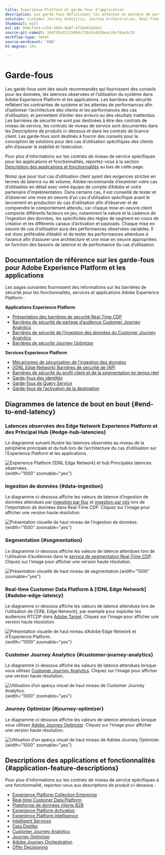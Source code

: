 ```yaml
---
title: Experience Platform et garde-fous d’application
description: Les garde-fous définissent les attentes en matière de performances et l’impact pour les composants et services dans Adobe Experience Platform et les applications.
solution: Customer Journey Analytics, Journey Orchestration, Real-Time Customer Data Platform
thumbnail: null
exl-id: b64cf3e4-cc5d-4984-8a0f-4736d432b8e1
source-git-commit: 164793e15315d64cf38cb14928eac10cf6ae5c35
workflow-type: tm+mt
source-wordcount: '680'
ht-degree: 15%

---
```


# Garde-fous

Les garde-fous sont des seuils recommandés qui fournissent des conseils pour les données, les latences observées et l’utilisation du système dans Adobe Experience Platform et les applications. Les barrières de sécurité reflètent les contraintes de système et les attentes de performances afin d’optimiser l’architecture des clients et les performances des cas d’utilisation, et permettent d’éviter des erreurs ou des résultats inattendus. Les barrières de sécurité ne sont pas destinées à être des contrats de niveau de service, les contrats de niveau de service sont documentés dans les Descriptions de produits ci-dessous et dans les contrats de licence client. Les garde-fous sont destinés à fournir des conseils pour la conception de solutions pour des cas d’utilisation spécifiques des clients afin d’assurer la stabilité et l’exécution.

Pour plus d’informations sur les contrats de niveau de service spécifiques pour les applications et fonctionnalités, reportez-vous à la section [Description des applications et fonctionnalités](#application-feature-descriptions) au bas de cette page.

Notez que pour tout cas d’utilisation client ayant des exigences strictes en termes de latence ou de volume, Adobe recommande d’examiner votre cas d’utilisation en détail avec votre équipe de compte d’Adobe et votre partenaire d’implémentation. Dans certains cas, il est conseillé de tester et d’observer une mise en oeuvre d’un cas d’utilisation spécifique avant le lancement en production du cas d’utilisation afin d’observer et de comprendre le comportement attendu, car chaque mise en oeuvre client comporte différents facteurs en jeu, notamment la nature et la cadence de l’ingestion des données, les spécificités des règles de segment en cours de création et les différents canaux d’activation et payloads. Chaque mise en oeuvre de cas d’utilisation aura des performances observées variables. Il est donc préférable d’établir et de tester les performances attendues à l’avance afin d’assurer une architecture et une mise en oeuvre appropriées en fonction des besoins de latence et de performance du cas d’utilisation.


## Documentation de référence sur les garde-fous pour Adobe Experience Platform et les applications

Les pages suivantes fournissent des informations sur les barrières de sécurité pour les fonctionnalités, services et applications Adobe Experience Platform :

**Applications Experience Platform**

* [Présentation des barrières de sécurité Real-Time CDP](https://experienceleague.adobe.com/docs/experience-platform/rtcdp/guardrails/overview.html)
* [Barrières de sécurité de partage d’audience Customer Journey Analytics](https://experienceleague.adobe.com/docs/analytics-platform/using/cja-components/audiences/publish.html#latency)
* [Barrières de sécurité de l’ingestion des données du Customer Journey Analytics](https://experienceleague.adobe.com/docs/experience-platform/sources/connectors/adobe-applications/analytics.html#what-is-the-expected-latency-for-analytics-data-on-platform%3F)
* [Barrières de sécurité Journey Optimizer](https://experienceleague.adobe.com/docs/journey-optimizer/using/get-started/guardrails.html)

**Services Experience Platform**

* [Mécanismes de sécurisation de l’ingestion des données](https://experienceleague.adobe.com/docs/experience-platform/ingestion/guardrails.html)
* [[!DNL Edge Network] Barrières de sécurité de l’API](https://experienceleague.adobe.com/docs/experience-platform/edge-network-server-api/guardrails.html)
* [ Barrières de sécurité du profil client et de la segmentation en temps réel ](https://experienceleague.adobe.com/docs/experience-platform/profile/guardrails.html?lang=fr)
* [Garde-fous des identités](https://experienceleague.adobe.com/docs/experience-platform/identity/guardrails.html?lang=fr)
* [Garde-fous de Query Service](https://experienceleague.adobe.com/docs/experience-platform/query/guardrails.html?lang=fr)
* [Garde-fous de l’activation de la destination](https://experienceleague.adobe.com/docs/experience-platform/destinations/guardrails.html?lang=fr)

## Diagrammes de latence de bout en bout {#end-to-end-latency}

### Latences observées des Edge Network Experience Platform et des Principal Hub {#edge-hub-latencies}

Le diagramme suivant illustre les latences observées au niveau de la périphérie principale et du hub lors de l’architecture du cas d’utilisation sur l’Experience Platform et les applications.

![Experience Platform [!DNL Edge Network] et hub Principales latences observées.](/help/blueprints/experience-platform/deployment/assets/aep_edge_hub_latency_v1.svg "Edge Network Experience Platform et hub Principales latences observées"){width="1000" zoomable="yes"}

### Ingestion de données {#data-ingestion}

Le diagramme ci-dessous affiche les valeurs de latence d’ingestion de données attendues par [ingestion par flux](https://experienceleague.adobe.com/docs/experience-platform/ingestion/streaming/overview.html) et [ingestion par lots](https://experienceleague.adobe.com/docs/experience-platform/ingestion/batch/getting-started.html?lang=fr) lors de l’importation de données dans Real-Time CDP. Cliquez sur l’image pour afficher une version haute résolution.

![Présentation visuelle de haut niveau de l’ingestion de données.](/help/blueprints/experience-platform/deployment/assets/aep_data_flow_guardrails.svg "Présentation visuelle de haut niveau de l’ingestion de données et valeurs de latence"){width="1000" zoomable="yes"}

### Segmentation {#segmentation}

Le diagramme ci-dessous affiche les valeurs de latence attendues lors de l’utilisation d’audiences dans le [service de segmentation Real-Time CDP](https://experienceleague.adobe.com/docs/experience-platform/segmentation/home.html?lang=fr). Cliquez sur l’image pour afficher une version haute résolution.

![Présentation visuelle de haut niveau de segmentation.](/help/blueprints/experience-platform/deployment/assets/segmentation_guardrails.svg "Présentation visuelle de haut niveau de segmentation et valeurs de latence"){width="1000" zoomable="yes"}

### Real-time Customer Data Platform &amp; [!DNL Edge Network] {#adobe-edge-latency}

Le diagramme ci-dessous affiche les valeurs de latence attendues lors de l’utilisation de [!DNL Edge Network], par exemple pour exploiter les audiences RTCDP dans [Adobe Target](https://experienceleague.adobe.com/docs/experience-platform/destinations/catalog/personalization/adobe-target-connection.html?lang=fr). Cliquez sur l’image pour afficher une version haute résolution.

![Présentation visuelle de haut niveau d’Adobe Edge Network et d’Experience Platform.](/help/blueprints/experience-platform/deployment/assets/RTCDP_Edge_guardrails.svg "Exportation d’audiences vers un aperçu visuel de haut niveau d’Adobe Target et latence"){width="1000" zoomable="yes"}

### Customer Journey Analytics {#customer-journey-analytics}

Le diagramme ci-dessous affiche les valeurs de latence attendues lorsque vous utilisez [Customer Journey Analytics](https://experienceleague.adobe.com/docs/analytics-platform/using/cja-overview/cja-overview.html?lang=en). Cliquez sur l’image pour afficher une version haute résolution.

![Utilisation d’un aperçu visuel de haut niveau de Customer Journey Analytics.](/help/blueprints/experience-platform/deployment/assets/CJA_guardrails.svg "Utilisation de valeurs de latence et d’aperçu visuel de haut niveau de Customer Journey Analytics"){width="1000" zoomable="yes"}

### Journey Optimizer {#journey-optimizer}

Le diagramme ci-dessous affiche les valeurs de latence attendues lorsque vous utilisez [Adobe Journey Optimizer](https://experienceleague.adobe.com/docs/journey-optimizer/using/get-started/get-started.html?lang=en). Cliquez sur l’image pour afficher une version haute résolution.

![Utilisation d’un aperçu visuel de haut niveau de Adobe Journey Optimizer.](/help/blueprints/experience-platform/deployment/assets/AJO_guardrails.svg "Utilisation de la présentation visuelle de haut niveau de Adobe Journey Optimizer et des valeurs de latence"){width="1000" zoomable="yes"}

## Descriptions des applications et fonctionnalités {#application-feature-descriptions}

Pour plus d’informations sur les contrats de niveau de service spécifiques à une fonctionnalité, reportez-vous aux descriptions de produit ci-dessous :

* [Experience Platform Collection Enterprise](https://helpx.adobe.com/fr/legal/product-descriptions/adobe-experience-platform-collection-enterprise.html)
* [Real-time Customer Data Platform](https://helpx.adobe.com/fr/legal/product-descriptions/real-time-customer-data-platform.html)
* [Plateforme de données clients B2B](https://helpx.adobe.com/fr/legal/product-descriptions/adobe-experience-platform-b2b.html)
* [Experience Platform Activation](https://helpx.adobe.com/fr/legal/product-descriptions/adobe-experience-platform0.html)
* [Experience Platform Intelligence](https://helpx.adobe.com/fr/legal/product-descriptions/adobe-experience-platform-intelligence---product-description.html)
* [Intelligent Services](https://helpx.adobe.com/fr/legal/product-descriptions/intelligent-services.html)
* [Data Distiller](https://helpx.adobe.com/fr/legal/product-descriptions/data-distiller.html)
* [Customer Journey Analytics](https://helpx.adobe.com/fr/legal/product-descriptions/customer-journey-analytics.html)
* [Journey Optimizer](https://helpx.adobe.com/fr/legal/product-descriptions/adobe-journey-optimizer.html)
* [Adobe Journey Orchestration](https://helpx.adobe.com/fr/legal/product-descriptions/journey-orchestration.html)
* [Offer Decisioning](https://helpx.adobe.com/fr/legal/product-descriptions/offer-decisioning-app-service.html)
